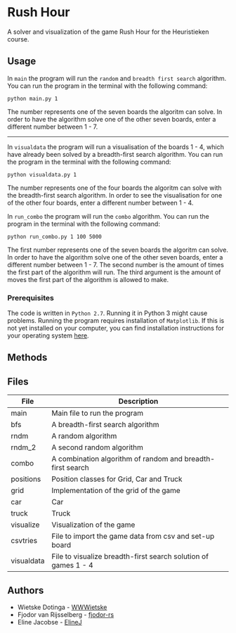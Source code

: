 # Rush Hour
A solver and visualization of the game Rush Hour for the Heuristieken course. 

## Usage

In `main` the program will run the `random` and `breadth first search` algorithm. You can run the program in the terminal with the following command: 

```
python main.py 1
```

The number represents one of the seven boards the algoritm can solve. In order to have the algorithm solve one of the other seven boards, enter a different number between 1 - 7. 

-----

In `visualdata` the program will run a visualisation of the boards 1 - 4, which have already been solved by a breadth-first search algorithm. You can run the program in the terminal with the following command: 

```
python visualdata.py 1
```

The number represents one of the four boards the algoritm can solve with the breadth-first search algorithm. In order to see the visualisation for one of the other four boards, enter a different number between 1 - 4.  

In `run_combo` the program will run the `combo` algorithm. You can run the program in the terminal with the following command:

```
python run_combo.py 1 100 5000
```
The first number represents one of the seven boards the algoritm can solve. In order to have the algorithm solve one of the other seven boards, enter a different number between 1 - 7. The second number is the amount of times the first part of the algorithm will run. The third argument is the amount of moves the first part of the algorithm is allowed to make.

### Prerequisites

The code is written in `Python 2.7`. Running it in Python 3 might cause problems. Running the program requires installation of `Matplotlib`. If this is not yet installed on your computer, you can find installation instructions for your operating system [here](http://matplotlib.org/users/installing.html).


## Methods

## Files ##

File          | Description
------------- | -------------
main          | Main file to run the program
bfs           | A breadth-first search algorithm 
rndm          | A random algorithm
rndm_2        | A second random algorithm
combo         | A combination algorithm of random and breadth-first search
positions     | Position classes for Grid, Car and Truck
grid          | Implementation of the grid of the game
car           | Car 
truck         | Truck
visualize     | Visualization of the game
csvtries      | File to import the game data from csv and set-up board
visualdata    | File to visualize breadth-first search solution of games 1 - 4


## Authors

* Wietske Dotinga - [WWWietske](https://github.com/WWWietske)
* Fjodor van Rijsselberg - [fjodor-rs](https://github.com/fjodor-rs)
* Eline Jacobse - [ElineJ](https://github.com/ElineJ)

